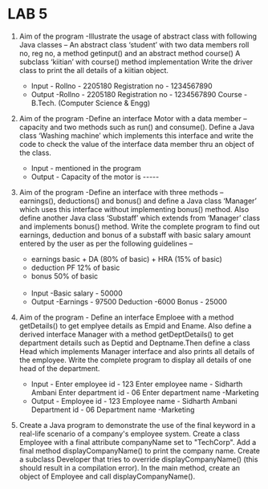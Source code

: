 # LAB 5
1.  Aim of the program -Illustrate the usage of abstract class with following Java classes –
An abstract class ‘student’ with two data members roll no, reg no, a method getinput() and an abstract method course()
A subclass ‘kiitian’ with course() method implementation
Write the driver class to print the all details of a kiitian object.
 
    - Input - Rollno - 2205180
Registration no - 1234567890
    - Output -Rollno - 2205180
Registration no - 1234567890
Course - B.Tech. (Computer Science & Engg)
 
2. Aim of the program -Define an interface Motor with a data member –capacity and two methods such as run() and consume(). Define a Java class ‘Washing machine’ which implements this interface and write the code to check the value of the interface data member thru an object of the class.
    - Input - mentioned in the program
    - Output - Capacity of the motor is -----
 
3. Aim of the program -Define an interface with three methods – earnings(), deductions() and bonus() and define a Java class ‘Manager’ which uses this interface without implementing bonus() method. Also define another Java class ‘Substaff’ which extends from ‘Manager’ class and implements bonus() method.  Write the complete program to find out earnings, deduction and bonus of a substaff with basic salary amount entered by the user as per the following guidelines –
    - earnings           basic + DA (80% of basic) + HRA (15% of basic)
    - deduction PF       12% of basic
    - bonus             50% of basic
    <br><br>
    - Input -Basic salary - 50000
    - Output -Earnings -  97500
Deduction -6000
Bonus - 25000
 
4. Aim of the program - Define an interface Emploee with a method getDetails() to get emplyee details as Empid and Ename. Also define a derived interface Manager with a method getDeptDetails() to get department details such as Deptid and Deptname.Then define a class Head which implements Manager interface and also prints all details of the employee. Write the complete program to display all details of one head of the department.
    - Input - Enter employee id - 123
              Enter employee name - Sidharth Ambani
              Enter department id - 06
              Enter department name -Marketing
    - Output - Employee id - 123
                  Employee name - Sidharth Ambani
                  Department id - 06
                  Department name -Marketing

5. Create a Java program to demonstrate the use of the final keyword in a real-life scenario of a company's employee system. Create a class Employee with a final attribute companyName set to "TechCorp". Add a final method displayCompanyName() to print the company name. Create a subclass Developer that tries to override displayCompanyName() (this should result in a compilation error). In the main method, create an object of Employee and call displayCompanyName().